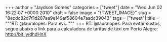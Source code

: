 
+++
author = "Jaydson Gomes"
categories = ["tweet"]
date = "Wed Jun 02 16:22:07 +0000 2010"
draft = false
image = "{TWEET_IMAGE}"
slug = "8ecdc82d7f1d287aa9e149af58604e7aadc39043"
tags = ["tweet"]
title = """RT: @lauralopes: Para evi..."""
+++
RT: @lauralopes: Para evitar sustos, segue abaixo o link para a calculadora de tarifas de táxi em Porto Alegre: http://bit.ly/dhdHnX
